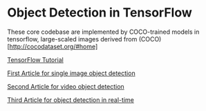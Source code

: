 # Object Detection in TensorFlow 

These core codebase are implemented by COCO-trained models in tensorflow, 
large-scaled images derived from (COCO)[http://cocodataset.org/#home]

[TensorFlow Tutorial](https://github.com/tensorflow/models/tree/master/research/object_detection)

[First Article for single image object detection](https://blog.csdn.net/u013538542/article/details/80974807)

[Second Article for video object detection](https://blog.csdn.net/u013538542/article/details/80987637)

[Third Article for object detection in real-time](https://blog.csdn.net/u013538542/article/details/80988512)

